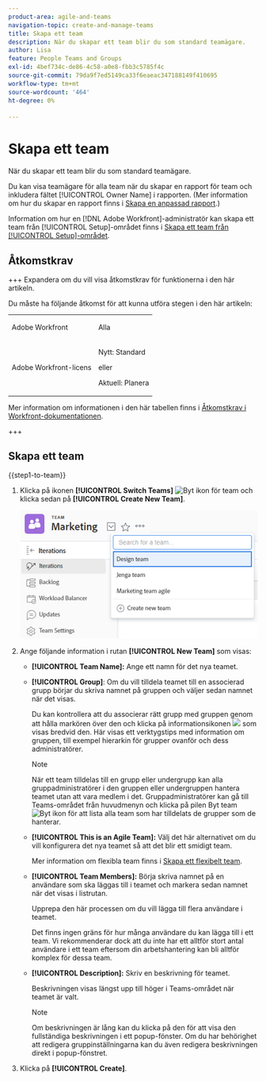 ```yaml
---
product-area: agile-and-teams
navigation-topic: create-and-manage-teams
title: Skapa ett team
description: När du skapar ett team blir du som standard teamägare.
author: Lisa
feature: People Teams and Groups
exl-id: 4bef734c-de86-4c58-a0e8-fbb3c5785f4c
source-git-commit: 79da9f7ed5149ca33f6eaeac347188149f410695
workflow-type: tm+mt
source-wordcount: '464'
ht-degree: 0%

---
```


# Skapa ett team

När du skapar ett team blir du som standard teamägare.

Du kan visa teamägare för alla team när du skapar en rapport för team och inkludera fältet [!UICONTROL Owner Name] i rapporten. (Mer information om hur du skapar en rapport finns i [Skapa en anpassad rapport](../../reports-and-dashboards/reports/creating-and-managing-reports/create-custom-report.md).)

Information om hur en [!DNL Adobe Workfront]-administratör kan skapa ett team från [!UICONTROL Setup]-området finns i [Skapa ett team från [!UICONTROL Setup]-området](../../administration-and-setup/add-users/create-and-manage-teams/create-a-team-from-setup.md).

## Åtkomstkrav

+++ Expandera om du vill visa åtkomstkrav för funktionerna i den här artikeln.

Du måste ha följande åtkomst för att kunna utföra stegen i den här artikeln:

<table style="table-layout:auto"> 
 <col> 
 <col> 
 <tbody> 
  <tr data-mc-conditions=""> 
   <td role="rowheader"> <p>Adobe Workfront</p> </td> 
   <td>Alla</td> 
  </tr> 
  <tr> 
   <td role="rowheader">Adobe Workfront-licens</td> 
   <td>
   <p>Nytt: Standard</p>
   <p>eller</p>
   <p>Aktuell: Planera</p></td>
  </tr> 
 </tbody> 
</table>

Mer information om informationen i den här tabellen finns i [Åtkomstkrav i Workfront-dokumentationen](/help/quicksilver/administration-and-setup/add-users/access-levels-and-object-permissions/access-level-requirements-in-documentation.md).

+++

## Skapa ett team

{{step1-to-team}}

1. Klicka på ikonen **[!UICONTROL Switch Teams]** ![Byt ikon för team](assets/switch-team-icon.png) och klicka sedan på **[!UICONTROL Create New Team]**.

   ![Välj Skapa nytt team.](assets/create-new-team.png)

1. Ange följande information i rutan **[!UICONTROL New Team]** som visas:

   * **[!UICONTROL Team Name]:** Ange ett namn för det nya teamet.
   * **[!UICONTROL Group]**: Om du vill tilldela teamet till en associerad grupp börjar du skriva namnet på gruppen och väljer sedan namnet när det visas.

     Du kan kontrollera att du associerar rätt grupp med gruppen genom att hålla markören över den och klicka på informationsikonen ![](assets/info-icon.png) som visas bredvid den. Här visas ett verktygstips med information om gruppen, till exempel hierarkin för grupper ovanför och dess administratörer.

     >[!NOTE]
     >
     >När ett team tilldelas till en grupp eller undergrupp kan alla gruppadministratörer i den gruppen eller undergruppen hantera teamet utan att vara medlem i det. Gruppadministratörer kan gå till Teams-området från huvudmenyn och klicka på pilen Byt team ![Byt ikon](assets/switch-team-icon.png) för att lista alla team som har tilldelats de grupper som de hanterar.

   * **[!UICONTROL This is an Agile Team]:** Välj det här alternativet om du vill konfigurera det nya teamet så att det blir ett smidigt team.

     Mer information om flexibla team finns i [Skapa ett flexibelt team](../../agile/get-started-with-agile-in-workfront/create-an-agile-team.md).

   * **[!UICONTROL Team Members]:** Börja skriva namnet på en användare som ska läggas till i teamet och markera sedan namnet när det visas i listrutan.

     Upprepa den här processen om du vill lägga till flera användare i teamet.

     Det finns ingen gräns för hur många användare du kan lägga till i ett team. Vi rekommenderar dock att du inte har ett alltför stort antal användare i ett team eftersom din arbetshantering kan bli alltför komplex för dessa team.

   * **[!UICONTROL Description]:** Skriv en beskrivning för teamet.

     Beskrivningen visas längst upp till höger i Teams-området när teamet är valt.

     >[!NOTE]
     >
     >Om beskrivningen är lång kan du klicka på den för att visa den fullständiga beskrivningen i ett popup-fönster. Om du har behörighet att redigera gruppinställningarna kan du även redigera beskrivningen direkt i popup-fönstret.

1. Klicka på **[!UICONTROL Create]**.
